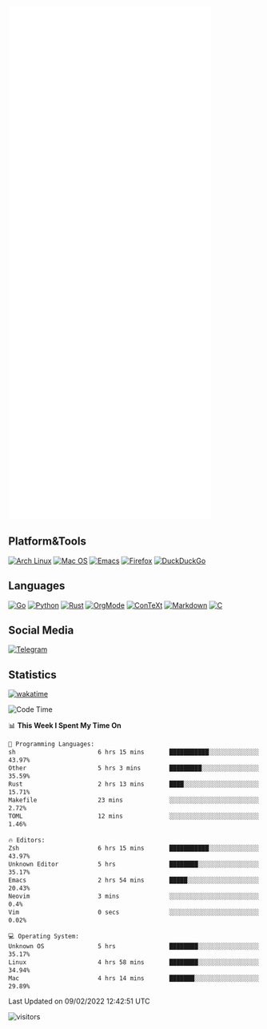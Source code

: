 ![Metrics](https://github.com/SteamedFish/SteamedFish/blob/master/github-metrics.svg)

## Platform&Tools

[![Arch Linux](https://img.shields.io/badge/ArchLinux-1793D1?logo=arch-linux&logoColor=fff&style=flat-square)](https://archlinux.org/)
[![Mac OS](https://img.shields.io/badge/MacOS-000000?style=flat-square&logo=macos&logoColor=F0F0F0)](https://www.apple.com/macos/)
[![Emacs](https://img.shields.io/badge/Emacs-%237F5AB6.svg?&style=flat-square&logo=gnu-emacs&logoColor=white)](https://www.gnu.org/software/emacs/)
[![Firefox](https://img.shields.io/badge/Firefox-FF7139?style=flat-square&logo=Firefox-Browser&logoColor=white)](https://firefox.com/)
[![DuckDuckGo](https://img.shields.io/badge/DuckDuckGo-DE5833?style=flat-square&logo=DuckDuckGo&logoColor=white)](https://duckduckgo.com/)

## Languages

[![Go](https://img.shields.io/badge/Golang-%2300ADD8.svg?style=flat-square&logo=go&logoColor=white)](https://golang.org/)
[![Python](https://img.shields.io/badge/Python-3670A0?style=flat-square&logo=python&logoColor=ffdd54)](https://www.python.org/)
[![Rust](https://img.shields.io/badge/Rust-%23000000.svg?style=flat-square&logo=rust&logoColor=white)](https://www.rust-lang.org/)
[![OrgMode](https://img.shields.io/badge/OrgMode-%23000000.svg?style=flat-square&logo=org&logoColor=white)](https://orgmode.org/)
[![ConTeXt](https://img.shields.io/badge/ConTeXt-%23008080.svg?style=flat-square&logo=latex&logoColor=white)](https://contextgarden.net/)
[![Markdown](https://img.shields.io/badge/MarkDown-%23000000.svg?style=flat-square&logo=markdown&logoColor=white)](https://daringfireball.net/projects/markdown/)
[![C](https://img.shields.io/badge/C-%2300599C.svg?style=flat-square&logo=c&logoColor=white)](https://www.iso.org/standard/74528.html)

## Social Media

[![Telegram](https://img.shields.io/badge/SteamedFish-2CA5E0?style=social&logo=telegram&logoColor=white)](https://t.me/SteamedFish)

## Statistics
[![wakatime](https://wakatime.com/badge/user/168280d6-fcf2-4b4f-ad3a-dc4612f35b38.svg)](https://wakatime.com/@168280d6-fcf2-4b4f-ad3a-dc4612f35b38)

<!--START_SECTION:waka-->
![Code Time](http://img.shields.io/badge/Code%20Time-1%2C598%20hrs%2031%20mins-blue)

📊 **This Week I Spent My Time On** 

```text
💬 Programming Languages: 
sh                       6 hrs 15 mins       ███████████░░░░░░░░░░░░░░   43.97% 
Other                    5 hrs 3 mins        █████████░░░░░░░░░░░░░░░░   35.59% 
Rust                     2 hrs 13 mins       ████░░░░░░░░░░░░░░░░░░░░░   15.71% 
Makefile                 23 mins             ░░░░░░░░░░░░░░░░░░░░░░░░░   2.72% 
TOML                     12 mins             ░░░░░░░░░░░░░░░░░░░░░░░░░   1.46%

🔥 Editors: 
Zsh                      6 hrs 15 mins       ███████████░░░░░░░░░░░░░░   43.97% 
Unknown Editor           5 hrs               ████████░░░░░░░░░░░░░░░░░   35.17% 
Emacs                    2 hrs 54 mins       █████░░░░░░░░░░░░░░░░░░░░   20.43% 
Neovim                   3 mins              ░░░░░░░░░░░░░░░░░░░░░░░░░   0.4% 
Vim                      0 secs              ░░░░░░░░░░░░░░░░░░░░░░░░░   0.02%

💻 Operating System: 
Unknown OS               5 hrs               ████████░░░░░░░░░░░░░░░░░   35.17% 
Linux                    4 hrs 58 mins       ████████░░░░░░░░░░░░░░░░░   34.94% 
Mac                      4 hrs 14 mins       ███████░░░░░░░░░░░░░░░░░░   29.89%

```


 Last Updated on 09/02/2022 12:42:51 UTC
<!--END_SECTION:waka-->

![visitors](https://visitor-badge.laobi.icu/badge?page_id=SteamedFish.SteamedFish)
